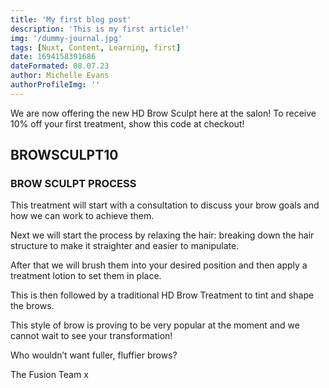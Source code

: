 ```yaml
---
title: 'My first blog post'
description: 'This is my first article!'
img: '/dummy-journal.jpg'
tags: [Nuxt, Content, Learning, first]
date: 1694158391686
dateFormated: 08.07.23
author: Michelle Evans
authorProfileImg: ''
---
```




We are now offering the new HD Brow Sculpt here at the salon! To receive 10% off your first treatment, show this code at checkout!

## BROWSCULPT10

### BROW SCULPT PROCESS
This treatment will start with a consultation to discuss your brow goals and how we can work to achieve them.

Next we will start the process by relaxing the hair: breaking down the hair structure to make it straighter and easier to manipulate.

After that we will brush them into your desired position and then apply a treatment lotion to set them in place.

This is then followed by a traditional HD Brow Treatment to tint and shape the brows.

This style of brow is proving to be very popular at the moment and we cannot wait to see your transformation!

Who wouldn’t want fuller, fluffier brows?

The Fusion Team x
